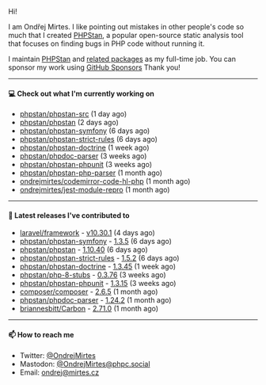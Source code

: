 Hi!

I am Ondřej Mirtes. I like pointing out mistakes in other people's code so much that I created [PHPStan](https://phpstan.org/), a popular open-source static analysis tool that focuses on finding bugs in PHP code without running it.

I maintain [PHPStan](https://github.com/phpstan/phpstan) and [related packages](https://github.com/phpstan/) as my full-time job. You can sponsor my work using [GitHub Sponsors](https://github.com/sponsors/ondrejmirtes) Thank you!

---

#### 💻 Check out what I'm currently working on

- [phpstan/phpstan-src](https://github.com/phpstan/phpstan-src) (1 day ago)
- [phpstan/phpstan](https://github.com/phpstan/phpstan) (2 days ago)
- [phpstan/phpstan-symfony](https://github.com/phpstan/phpstan-symfony) (6 days ago)
- [phpstan/phpstan-strict-rules](https://github.com/phpstan/phpstan-strict-rules) (6 days ago)
- [phpstan/phpstan-doctrine](https://github.com/phpstan/phpstan-doctrine) (1 week ago)
- [phpstan/phpdoc-parser](https://github.com/phpstan/phpdoc-parser) (3 weeks ago)
- [phpstan/phpstan-phpunit](https://github.com/phpstan/phpstan-phpunit) (3 weeks ago)
- [phpstan/phpstan-php-parser](https://github.com/phpstan/phpstan-php-parser) (1 month ago)
- [ondrejmirtes/codemirror-code-hl-php](https://github.com/ondrejmirtes/codemirror-code-hl-php) (1 month ago)
- [ondrejmirtes/jest-module-repro](https://github.com/ondrejmirtes/jest-module-repro) (1 month ago)

---

#### 🔭 Latest releases I've contributed to

- [laravel/framework](https://github.com/laravel/framework) - [v10.30.1](https://github.com/laravel/framework/releases/tag/v10.30.1) (4 days ago)
- [phpstan/phpstan-symfony](https://github.com/phpstan/phpstan-symfony) - [1.3.5](https://github.com/phpstan/phpstan-symfony/releases/tag/1.3.5) (6 days ago)
- [phpstan/phpstan](https://github.com/phpstan/phpstan) - [1.10.40](https://github.com/phpstan/phpstan/releases/tag/1.10.40) (6 days ago)
- [phpstan/phpstan-strict-rules](https://github.com/phpstan/phpstan-strict-rules) - [1.5.2](https://github.com/phpstan/phpstan-strict-rules/releases/tag/1.5.2) (6 days ago)
- [phpstan/phpstan-doctrine](https://github.com/phpstan/phpstan-doctrine) - [1.3.45](https://github.com/phpstan/phpstan-doctrine/releases/tag/1.3.45) (1 week ago)
- [phpstan/php-8-stubs](https://github.com/phpstan/php-8-stubs) - [0.3.76](https://github.com/phpstan/php-8-stubs/releases/tag/0.3.76) (3 weeks ago)
- [phpstan/phpstan-phpunit](https://github.com/phpstan/phpstan-phpunit) - [1.3.15](https://github.com/phpstan/phpstan-phpunit/releases/tag/1.3.15) (3 weeks ago)
- [composer/composer](https://github.com/composer/composer) - [2.6.5](https://github.com/composer/composer/releases/tag/2.6.5) (1 month ago)
- [phpstan/phpdoc-parser](https://github.com/phpstan/phpdoc-parser) - [1.24.2](https://github.com/phpstan/phpdoc-parser/releases/tag/1.24.2) (1 month ago)
- [briannesbitt/Carbon](https://github.com/briannesbitt/Carbon) - [2.71.0](https://github.com/briannesbitt/Carbon/releases/tag/2.71.0) (1 month ago)

---

#### 📫 How to reach me

- Twitter: [@OndrejMirtes](https://twitter.com/ondrejmirtes)
- Mastodon: [@OndrejMirtes@phpc.social](https://phpc.social/@OndrejMirtes)
- Email: [ondrej@mirtes.cz](mailto:ondrej@mirtes.cz)
